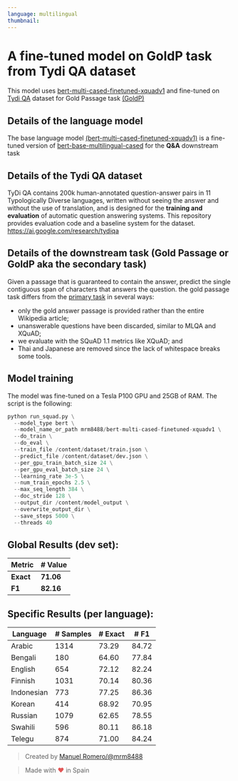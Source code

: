 ```yaml
---
language: multilingual
thumbnail:
---
```


# A fine-tuned model on GoldP task from Tydi QA dataset

This model uses [bert-multi-cased-finetuned-xquadv1](https://huggingface.co/mrm8488/bert-multi-cased-finetuned-xquadv1) and fine-tuned on [Tydi QA](https://github.com/google-research-datasets/tydiqa) dataset for Gold Passage task [(GoldP)](https://github.com/google-research-datasets/tydiqa#the-tasks)

## Details of the language model
The base language model [(bert-multi-cased-finetuned-xquadv1)](https://huggingface.co/mrm8488/bert-multi-cased-finetuned-xquadv1) is a fine-tuned version of [bert-base-multilingual-cased](https://huggingface.co/bert-base-multilingual-cased) for the **Q&A** downstream task


## Details of the Tydi QA dataset

TyDi QA contains 200k human-annotated question-answer pairs in 11 Typologically Diverse languages, written without seeing the answer and without the use of translation, and is designed for the **training and evaluation** of automatic question answering systems. This repository provides evaluation code and a baseline system for the dataset. https://ai.google.com/research/tydiqa


## Details of the downstream task (Gold Passage or GoldP aka the secondary task)

Given a passage that is guaranteed to contain the answer, predict the single contiguous span of characters that answers the question. the gold passage task differs from the [primary task](https://github.com/google-research-datasets/tydiqa/blob/master/README.md#the-tasks) in several ways:
*   only the gold answer passage is provided rather than the entire Wikipedia article;
*   unanswerable questions have been discarded, similar to MLQA and XQuAD;
*   we evaluate with the SQuAD 1.1 metrics like XQuAD; and
*   Thai and Japanese are removed since the lack of whitespace breaks some tools.


## Model training

The model was fine-tuned on a Tesla P100 GPU and 25GB of RAM.
The script is the following:

```python
python run_squad.py \
  --model_type bert \
  --model_name_or_path mrm8488/bert-multi-cased-finetuned-xquadv1 \
  --do_train \
  --do_eval \
  --train_file /content/dataset/train.json \
  --predict_file /content/dataset/dev.json \
  --per_gpu_train_batch_size 24 \
  --per_gpu_eval_batch_size 24 \
  --learning_rate 3e-5 \
  --num_train_epochs 2.5 \
  --max_seq_length 384 \
  --doc_stride 128 \
  --output_dir /content/model_output \
  --overwrite_output_dir \
  --save_steps 5000 \
  --threads 40
  ```

## Global Results (dev set):

| Metric    | # Value     |
| --------- | ----------- |
| **Exact** | **71.06** |
| **F1**    | **82.16** |

## Specific Results (per language):

| Language    | # Samples     | # Exact | # F1 |
| --------- | ----------- |--------| ------ |
| Arabic    | 1314  | 73.29 | 84.72 |
| Bengali   | 180   | 64.60 | 77.84 |
| English   | 654   | 72.12 |   82.24   |
| Finnish   | 1031  | 70.14 | 80.36 |
| Indonesian| 773   | 77.25 | 86.36 |
| Korean    | 414   | 68.92 | 70.95 |
| Russian   | 1079    | 62.65 | 78.55 |
| Swahili   | 596   | 80.11 | 86.18 |
| Telegu    | 874   | 71.00 | 84.24 |



> Created by [Manuel Romero/@mrm8488](https://twitter.com/mrm8488)

> Made with <span style="color: #e25555;">&hearts;</span> in Spain
